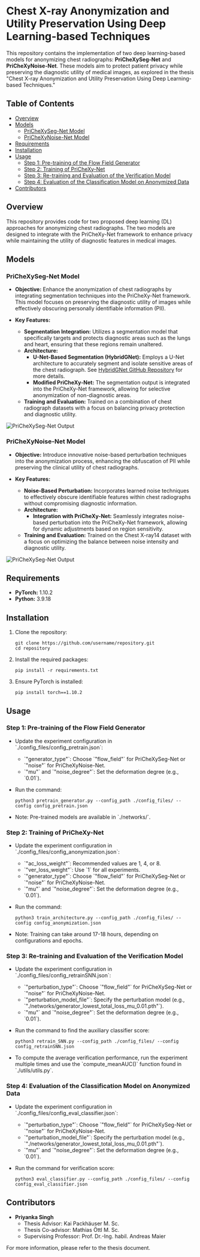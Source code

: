 
# Chest X-ray Anonymization and Utility Preservation Using Deep Learning-based Techniques

This repository contains the implementation of two deep learning-based models for anonymizing chest radiographs: **PriCheXySeg-Net** and **PriCheXyNoise-Net**. These models aim to protect patient privacy while preserving the diagnostic utility of medical images, as explored in the thesis "Chest X-ray Anonymization and Utility Preservation Using Deep Learning-based Techniques."

## Table of Contents
- [Overview](#overview)
- [Models](#models)
  - [PriCheXySeg-Net Model](#prichexyseg-net-model)
  - [PriCheXyNoise-Net Model](#prichexynoise-net-model)
- [Requirements](#requirements)
- [Installation](#installation)
- [Usage](#usage)
  - [Step 1: Pre-training of the Flow Field Generator](#step-1-pre-training-of-the-flow-field-generator)
  - [Step 2: Training of PriCheXy-Net](#step-2-training-of-prichexy-net)
  - [Step 3: Re-training and Evaluation of the Verification Model](#step-3-re-training-and-evaluation-of-the-verification-model)
  - [Step 4: Evaluation of the Classification Model on Anonymized Data](#step-4-evaluation-of-the-classification-model-on-anonymized-data)
- [Contributors](#contributors)

## Overview

This repository provides code for two proposed deep learning (DL) approaches for anonymizing chest radiographs. The two models are designed to integrate with the PriCheXy-Net framework to enhance privacy while maintaining the utility of diagnostic features in medical images.

## Models

### PriCheXySeg-Net Model

- **Objective:** Enhance the anonymization of chest radiographs by integrating segmentation techniques into the PriCheXy-Net framework. This model focuses on preserving the diagnostic utility of images while effectively obscuring personally identifiable information (PII).

- **Key Features:**
  - **Segmentation Integration:** Utilizes a segmentation model that specifically targets and protects diagnostic areas such as the lungs and heart, ensuring that these regions remain unaltered.
  - **Architecture:**
    - **U-Net-Based Segmentation (HybridGNet):** Employs a U-Net architecture to accurately segment and isolate sensitive areas of the chest radiograph. See [HybridGNet GitHub Repository](https://github.com/ngaggion/HybridGNet) for more details.
    - **Modified PriCheXy-Net:** The segmentation output is integrated into the PriCheXy-Net framework, allowing for selective anonymization of non-diagnostic areas.
  - **Training and Evaluation:** Trained on a combination of chest radiograph datasets with a focus on balancing privacy protection and diagnostic utility.

![PriCheXySeg-Net Output](SegmentationTechniques.jpg)


### PriCheXyNoise-Net Model

- **Objective:** Introduce innovative noise-based perturbation techniques into the anonymization process, enhancing the obfuscation of PII while preserving the clinical utility of chest radiographs.

- **Key Features:**
  - **Noise-Based Perturbation:** Incorporates learned noise techniques to effectively obscure identifiable features within chest radiographs without compromising diagnostic information.
  - **Architecture:**
    - **Integration with PriCheXy-Net:** Seamlessly integrates noise-based perturbation into the PriCheXy-Net framework, allowing for dynamic adjustments based on region sensitivity.
  - **Training and Evaluation:** Trained on the Chest X-ray14 dataset with a focus on optimizing the balance between noise intensity and diagnostic utility.

![PriCheXySeg-Net Output](noise.jpg)



## Requirements

- **PyTorch:** 1.10.2
- **Python:** 3.9.18

## Installation

1. Clone the repository:
   ``` 
   git clone https://github.com/username/repository.git
   cd repository
   ```

2. Install the required packages:
   ``` 
   pip install -r requirements.txt
   ```

3. Ensure PyTorch is installed:
   ``` 
   pip install torch==1.10.2
   ```

## Usage

### Step 1: Pre-training of the Flow Field Generator

- Update the experiment configuration in \`./config_files/config_pretrain.json\`:
  - \`"generator_type"\`: Choose \`"flow_field"\` for PriCheXySeg-Net or \`"noise"\` for PriCheXyNoise-Net.
  - \`"mu"\` and \`"noise_degree"\`: Set the deformation degree (e.g., \`0.01\`).

- Run the command:
  ``` 
  python3 pretrain_generator.py --config_path ./config_files/ --config config_pretrain.json
  ```

- Note: Pre-trained models are available in \`./networks/\`.

### Step 2: Training of PriCheXy-Net

- Update the experiment configuration in \`./config_files/config_anonymization.json\`:
  - \`"ac_loss_weight"\`: Recommended values are 1, 4, or 8.
  - \`"ver_loss_weight"\`: Use \`1\` for all experiments.
  - \`"generator_type"\`: Choose \`"flow_field"\` for PriCheXySeg-Net or \`"noise"\` for PriCheXyNoise-Net.
  - \`"mu"\` and \`"noise_degree"\`: Set the deformation degree (e.g., \`0.01\`).

- Run the command:
  ``` 
  python3 train_architecture.py --config_path ./config_files/ --config config_anonymization.json
  ```

- Note: Training can take around 17-18 hours, depending on configurations and epochs.

### Step 3: Re-training and Evaluation of the Verification Model

- Update the experiment configuration in \`./config_files/config_retrainSNN.json\`:
  - \`"perturbation_type"\`: Choose \`"flow_field"\` for PriCheXySeg-Net or \`"noise"\` for PriCheXyNoise-Net.
  - \`"perturbation_model_file"\`: Specify the perturbation model (e.g., \`"./networks/generator_lowest_total_loss_mu_0.01.pth"\`).
  - \`"mu"\` and \`"noise_degree"\`: Set the deformation degree (e.g., \`0.01\`).

- Run the command to find the auxiliary classifier score:
  ``` 
  python3 retrain_SNN.py --config_path ./config_files/ --config config_retrainSNN.json
  ```

- To compute the average verification performance, run the experiment multiple times and use the \`compute_meanAUC()\` function found in \`./utils/utils.py\`.

### Step 4: Evaluation of the Classification Model on Anonymized Data

- Update the experiment configuration in \`./config_files/config_eval_classifier.json\`:
  - \`"perturbation_type"\`: Choose \`"flow_field"\` for PriCheXySeg-Net or \`"noise"\` for PriCheXyNoise-Net.
  - \`"perturbation_model_file"\`: Specify the perturbation model (e.g., \`"./networks/generator_lowest_total_loss_mu_0.01.pth"\`).
  - \`"mu"\` and \`"noise_degree"\`: Set the deformation degree (e.g., \`0.01\`).

- Run the command for verification score:
  ``` 
  python3 eval_classifier.py --config_path ./config_files/ --config config_eval_classifier.json
  ```

## Contributors

- **Priyanka Singh**
  - Thesis Advisor: Kai Packhäuser M. Sc.
  - Thesis Co-advisor: Mathias Öttl M. Sc.
  - Supervising Professor: Prof. Dr.-Ing. habil. Andreas Maier

For more information, please refer to the thesis document.
